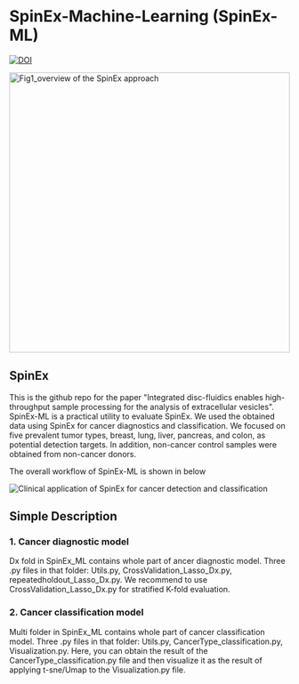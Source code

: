 # SpinEx-Machine-Learning (SpinEx-ML)
[![DOI](https://sandbox.zenodo.org/badge/817967634.svg)](https://sandbox.zenodo.org/doi/10.5072/zenodo.80783)

<img width="504" alt="Fig1_overview of the SpinEx approach" src="https://github.com/kylie0914/SpinEx/assets/48717355/a6299851-843e-4ad6-bfde-f2ad4a6588ab">

## SpinEx
This is the github repo for the paper "Integrated disc-fluidics enables high-throughput sample processing for the analysis of extracellular vesicles". SpinEx-ML is a practical utility to evaluate SpinEx. We used the obtained data using SpinEx for cancer diagnostics and classification. We focused on five prevalent tumor types, breast, lung, liver, pancreas, and colon, as potential detection targets. In addition, non-cancer control samples were obtained from non-cancer donors.

The overall workflow of SpinEx-ML is shown in below

![Clinical application of SpinEx for cancer detection and classification](https://github.com/user-attachments/assets/2e9a5d74-3a53-40a0-80a4-33f7b7972d22)

## Simple Description
### 1. Cancer diagnostic model
Dx fold in SpinEx_ML contains whole part of ancer diagnostic model.
Three .py files in that folder: Utils.py, CrossValidation_Lasso_Dx.py, repeatedholdout_Lasso_Dx.py.
We recommend to use CrossValidation_Lasso_Dx.py for stratified K-fold evaluation.

### 2. Cancer classification model
Multi folder in SpinEx_ML contains whole part of cancer classification model.
Three .py files in that folder: Utils.py, CancerType_classification.py, Visualization.py.
Here, you can obtain the result of the CancerType_classification.py file and then visualize it as the result of applying t-sne/Umap to the Visualization.py file.


